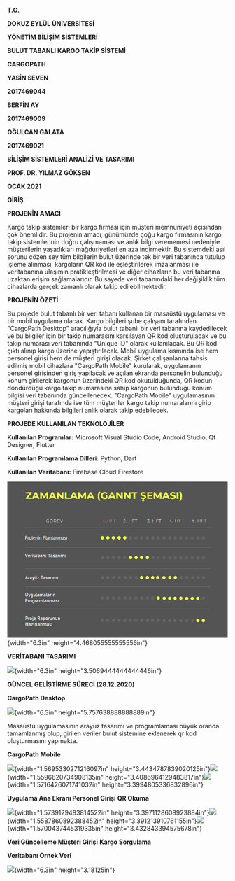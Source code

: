 **T.C.**

**DOKUZ EYLÜL ÜNİVERSİTESİ**

**YÖNETİM BİLİŞİM SİSTEMLERİ**

**BULUT TABANLI KARGO TAKİP SİSTEMİ**

**CARGOPATH**

**YASİN SEVEN**

**2017469044**

**BERFİN AY**

**2017469009**

**OĞULCAN GALATA**

**2017469021**

**BİLİŞİM SİSTEMLERİ ANALİZİ VE TASARIMI**

**PROF. DR. YILMAZ GÖKŞEN**

**OCAK 2021**

**GİRİŞ**

**PROJENİN AMACI**

Kargo takip sistemleri bir kargo firması için müşteri memnuniyeti
açısından çok önemlidir. Bu projenin amacı, günümüzde çoğu kargo
firmasının kargo takip sistemlerinin doğru çalışmaması ve anlık bilgi
verememesi nedeniyle müşterilerin yaşadıkları mağduriyetleri en aza
indirmektir. Bu sistemdeki asıl sorunu çözen şey tüm bilgilerin bulut
üzerinde tek bir veri tabanında tutulup işleme alınması, kargoların QR
kod ile eşleştirilerek imzalanması ile veritabanına ulaşımın
pratikleştirilmesi ve diğer cihazların bu veri tabanına uzaktan erişim
sağlamalarıdır. Bu sayede veri tabanındaki her değişiklik tüm cihazlarda
gerçek zamanlı olarak takip edilebilmektedir.

**PROJENİN ÖZETİ**

Bu projede bulut tabanlı bir veri tabanı kullanan bir masaüstü
uygulaması ve bir mobil uygulama olacak. Kargo bilgileri şube çalışanı
tarafından "CargoPath Desktop" aracılığıyla bulut tabanlı bir veri
tabanına kaydedilecek ve bu bilgiler için bir takip numarasını
karşılayan QR kod oluşturulacak ve bu takip numarası veri tabanında
"Unique ID" olarak kullanılacak. Bu QR kod çıktı alınıp kargo üzerine
yapıştırılacak. Mobil uygulama kısmında ise hem personel girişi hem de
müşteri girişi olacak. Şirket çalışanlarına tahsis edilmiş mobil
cihazlara "CargoPath Mobile" kurularak, uygulamanın personel girişinden
giriş yapılacak ve açılan ekranda personelin bulunduğu konum girilerek
kargonun üzerindeki QR kod okutulduğunda, QR kodun döndürdüğü kargo
takip numarasına sahip kargonun bulunduğu konum bilgisi veri tabanında
güncellenecek. "CargoPath Mobile" uygulamasının müşteri girişi tarafında
ise tüm müşteriler kargo takip numaralarını girip kargoları hakkında
bilgileri anlık olarak takip edebilecek.

**PROJEDE KULLANILAN TEKNOLOJİLER**

**Kullanılan Programlar:** Microsoft Visual Studio Code, Android Studio,
Qt Designer, Flutter

**Kullanılan Programlama Dilleri:** Python, Dart

**Kullanılan Veritabanı:** Firebase Cloud Firestore

![](https://github.com/svnyasin/cargopath/blob/main/media/image1.png){width="6.3in" height="4.468055555555556in"}

**VERİTABANI TASARIMI**

![](https://github.com/svnyasin/cargopath/blob/main/media\image2.png){width="6.3in" height="3.5069444444444446in"}

**GÜNCEL GELİŞTİRME SÜRECİ (28.12.2020)**

**CargoPath Desktop**

![](https://github.com/svnyasin/cargopath/blob/main/media\image3.png){width="6.3in" height="5.757638888888889in"}

Masaüstü uygulamasının arayüz tasarımı ve programlaması büyük oranda
tamamlanmış olup, girilen veriler bulut sistemine eklenerek qr kod
oluşturmasını yapmakta.

**CargoPath Mobile**

![](https://github.com/svnyasin/cargopath/blob/main/media\image4.png){width="1.5695330271216097in"
height="3.4434787839020125in"}![](https://github.com/svnyasin/cargopath/blob/main/media\image5.png){width="1.5596620734908135in"
height="3.4086964129483817in"}![](https://github.com/svnyasin/cargopath/blob/main/media\image6.png){width="1.5716426071741032in"
height="3.3994805336832896in"}

**Uygulama Ana Ekranı Personel Girişi** **QR Okuma**

![](https://github.com/svnyasin/cargopath/blob/main/media\image7.png){width="1.5739129483814522in"
height="3.3971128608923884in"}![](https://github.com/svnyasin/cargopath/blob/main/media\image8.png){width="1.5587860892388452in"
height="3.391213910761155in"}![](https://github.com/svnyasin/cargopath/blob/main/media\image9.png){width="1.5700437445319335in"
height="3.432843394575678in"}

**Veri Güncelleme Müşteri Girişi** **Kargo Sorgulama**

**Veritabanı Örnek Veri**

![](https://github.com/svnyasin/cargopath/blob/main/media\image10.png){width="6.3in" height="3.18125in"}
